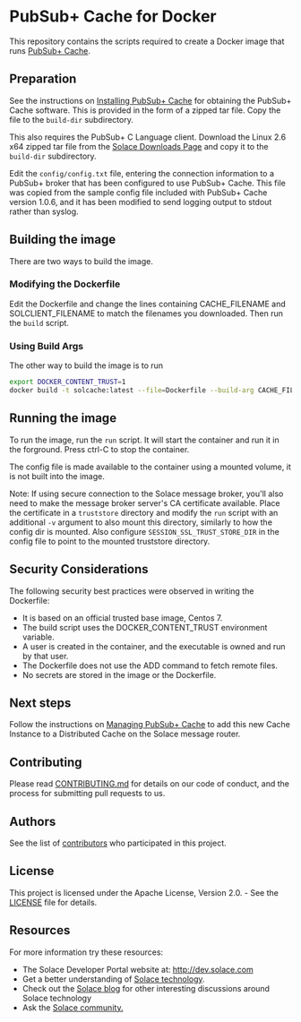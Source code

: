 # PubSub+ Cache for Docker

This repository contains the scripts required to create a Docker image that runs [PubSub+ Cache](https://docs.solace.com/Solace-PubSub-Cache/PubSub-Cache-Overview.htm).

## Preparation

See the instructions on [Installing PubSub+ Cache](https://docs.solace.com/Solace-PubSub-Cache/Installing-PubSub-Cache.htm) for obtaining the PubSub+ Cache software. This is provided in the form of a zipped tar file. Copy the file to the `build-dir` subdirectory.

This also requires the PubSub+ C Language client. Download the Linux 2.6 x64 zipped tar file from the [Solace Downloads Page](https://products.solace.com/download/C_API_LINUX64) and copy it to the `build-dir` subdirectory.

Edit the `config/config.txt` file, entering the connection information to a PubSub+ broker that has been configured to use PubSub+ Cache. This file was copied from the sample config file included with PubSub+ Cache version 1.0.6, and it has been modified to send logging output to stdout rather than syslog.

## Building the image

There are two ways to build the image.

### Modifying the Dockerfile

Edit the Dockerfile and change the lines containing CACHE_FILENAME and SOLCLIENT_FILENAME to match the 
filenames you downloaded. Then run the ```build``` script.

### Using Build Args

The other way to build the image is to run

```bash
export DOCKER_CONTENT_TRUST=1
docker build -t solcache:latest --file=Dockerfile --build-arg CACHE_FILENAME=SolaceCache_Linux26-x86_64_opt_1.0.6.tar.gz --build-arg SOLCLIENT_FILENAME=solclient_Linux26-x86_64_opt_7.11.08.tar.gz build-dir
```

## Running the image

To run the image, run the `run` script. It will start the container and run it in the forground. Press ctrl-C to stop the container.

The config file is made available to the container using a mounted volume, it is not built into the image.

Note: If using secure connection to the Solace message broker, you'll also need to make the message broker server's CA certificate available. Place the certificate in a `truststore` directory and modify the `run` script with an additional `-v` argument to also mount this directory, similarly to how the config dir is mounted. Also configure `SESSION_SSL_TRUST_STORE_DIR` in the config file to point to the mounted truststore directory.

## Security Considerations

The following security best practices were observed in writing the Dockerfile:

* It is based on an official trusted base image, Centos 7.
* The build script uses the DOCKER_CONTENT_TRUST environment variable.
* A user is created in the container, and the executable is owned and run by that user.
* The Dockerfile does not use the ADD command to fetch remote files.
* No secrets are stored in the image or the Dockerfile.

## Next steps

Follow the instructions on [Managing PubSub+ Cache](https://docs.solace.com/Solace-PubSub-Cache/Configuring-and-Managing-PubSub-Cache.htm) to add this new Cache Instance to a Distributed Cache on the Solace message router.

## Contributing

Please read [CONTRIBUTING.md](CONTRIBUTING.md) for details on our code of conduct, and the process for submitting pull requests to us.

## Authors

See the list of [contributors](https://github.com/SolaceSamples/PubSubCacheDocker/contributors) who participated in this project.

## License

This project is licensed under the Apache License, Version 2.0. - See the [LICENSE](LICENSE) file for details.

## Resources

For more information try these resources:

- The Solace Developer Portal website at: http://dev.solace.com
- Get a better understanding of [Solace technology](http://dev.solace.com/tech/).
- Check out the [Solace blog](http://dev.solace.com/blog/) for other interesting discussions around Solace technology
- Ask the [Solace community.](http://dev.solace.com/community/)

